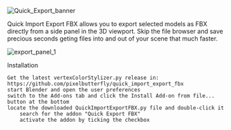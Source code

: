 
![Quick_Export_banner](https://github.com/user-attachments/assets/19a0314b-b733-4d5c-9ead-c3fb5b42f464)

Quick Import Export FBX allows you to export selected models as FBX directly from a side panel in the 3D viewport.
Skip the file browser and save precious seconds geting files into and out of your scene that much faster.


![export_panel_1](https://github.com/user-attachments/assets/63fe1e3c-49f5-4e9e-abd3-0e0338904097)

Installation

	Get the latest vertexColorStylizer.py release in:  https://github.com/pixelbutterfly/quick_import_export_fbx
 	start Blender and open the user preferences
  	switch to the Add-ons tab and click the Install Add-on from file... button at the bottom
   	locate the downloaded QuickImportExportFBX.py file and double-click it
    	search for the addon "Quick Export FBX"
     	activate the addon by ticking the checkbox
	
